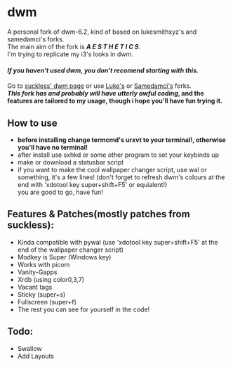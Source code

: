 # dwm
A personal fork of dwm-6.2, kind of based on lukesmithxyz's and samedamci's forks.  
The main aim of the fork is ***A E S T H E T I C S***.   
I'm trying to replicate my i3's looks in dwm.
#### ***If you haven't used dwm, you don't recomend starting with this.***  
Go to [suckless' dwm page](https://dwm.suckless.org) or use [Luke's](https://github.com/LukeSmithxyz/dwm) or [Samedamci's](https://github.com/samedamci/dwm) forks.  
**_This fork has and probably will have utterly awful coding_, and the features are tailored to my usage, though i hope you'll have fun trying it.**
## How to use
- **before installing change termcmd's urxvt to your terminal!, otherwise you'll have no terminal!**
- after install use sxhkd or some other program to set your keybinds up
- make or download a statusbar script
- if you want to make the cool wallpaper changer script, use wal or something, it's a few lines! (don't forget to refresh dwm's colours at the end with 'xdotool key super+shift+F5' or equialent!)  
you are good to go, have fun!
## Features & Patches(mostly patches from suckless):
- Kinda compatible with pywal (use 'xdotool key super+shift+F5' at the end of the wallpaper changer script)
- Modkey is Super (Windows key)
- Works with picom
- Vanity-Gapps
- Xrdb (using color0,3,7)
- Vacant tags
- Sticky (super+s)
- Fullscreen (super+f)
- The rest you can see for yourself in the code!
## Todo:
- Swallow
- Add Layouts
